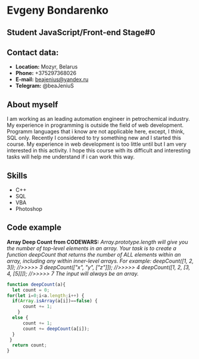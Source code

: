 # Evgeny Bondarenko

## Student JavaScript/Front-end Stage#0

## Contact data:
* **Location:** Mozyr, Belarus
* **Phone:** +375297368026
* **E-mail:** beajenius@yandex.ru
* **Telegram:** @beaJeniuS

## About myself
I am working as an leading automation engineer in petrochemical industry. 
My experience in programming is outside the field of web development. Programm
languages that i know are not applicable here, except, I think, SQL only. Recently I 
considered to try something new and I started this course. My experience in web 
development is too little until but I am very interested in this activity. I hope this 
course with its difficult and interesting tasks will help me understand if i can work this way.

## Skills
* C++
* SQL
* VBA
* Photoshop

## Code example
**Array Deep Count from CODEWARS:**
*Array.prototype.length will give you the number of top-level elements in an array.
Your task is to create a function deepCount that returns the number of ALL elements 
within an array, including any within inner-level arrays.
For example:  deepCount([1, 2, 3]); //>>>>> 3
              deepCount(["x", "y", ["z"]]); //>>>>> 4
              deepCount([1, 2, [3, 4, [5]]]); //>>>>> 7
The input will always be an array.*

```javascript
function deepCount(a){
  let count = 0;
for(let i=0;i<a.length;i++) {
  if(Array.isArray(a[i])==false) {
      count += 1;
    }
  else {
      count += 1;
      count += deepCount(a[i]);
  }
 }
  return count;
}
```